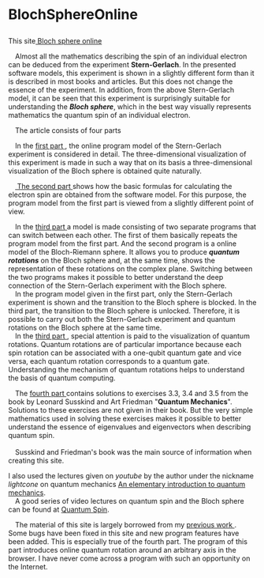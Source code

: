 # BlochSphereOnline<p>
<p>
  This site<a href="https://vlad0007.github.io/BlochSphereOnline//" target="_blank"> Bloch sphere online </a>
</p>
<p>
&ensp;&ensp;Almost all the mathematics describing the spin of an individual electron can be deduced from the experiment
<b>Stern-Gerlach</b>. In the presented software models, this experiment is shown in a slightly different form
than it is described in most books and articles. But this does not change the essence of the experiment.
In addition, from the above Stern-Gerlach model, it can be seen that this experiment is surprisingly suitable
for understanding the <b><em>Bloch sphere</b></em>, which in the best way visually represents mathematics
the quantum spin of an individual electron.
</p>
<p>
&ensp;&ensp;The article consists of four parts
</p>
<p>
&ensp;&ensp;In the <a href="QS_Part1/QS_Part1.html"> <span class=brown>first part</span> </a>, the online program model of the Stern-Gerlach experiment is considered in detail. The three-dimensional visualization of this experiment
is made in such a way that on its basis a three-dimensional visualization
of the Bloch sphere is obtained quite naturally.
</p>
<p>
&ensp;&ensp;<a href="QS_Part2/QS_Part2.html"> <span class=brown>The second part</span> </a> shows how the basic formulas for calculating the electron spin are obtained from the software model.
For this purpose, the program model from the first part is viewed from a slightly different point of view.
</p>
<p>
&ensp;&ensp;In the <a href="QS_Part3/QS_Part3.html"> <span class=brown>third part</span> </a> a model is made consisting of two separate programs that can
switch between each other. The first of them basically repeats the program model from the first part.
And the second program is a online model of the Bloch-Riemann sphere. It allows you to produce
<em><b>quantum rotations</b></em> on the Bloch sphere and, at the same time, shows the representation of these rotations on the 
complex plane. Switching between the two programs makes it possible to better understand the deep connection of the Stern-Gerlach experiment
with the Bloch sphere.
<br>
&ensp;&ensp;In the program model given in the first part, only the Stern-Gerlach experiment is shown and
the transition to the Bloch sphere is blocked. In the third part, the transition to the Bloch sphere is unlocked. Therefore, it
is possible to carry out both the Stern-Gerlach experiment and quantum rotations on the Bloch sphere at the same time.
<br>
&ensp;&ensp;In the <a href="QS_Part3/QS_Part3.html"> <span class=brown>third part</span> </a>, special attention is paid to the visualization of quantum rotations.
Quantum rotations are of particular importance because each spin rotation can be associated
with a one-qubit quantum gate and vice versa, each quantum rotation corresponds to a quantum gate.
Understanding the mechanism of quantum rotations helps to understand the basis of quantum computing.
</p>
<p>
&ensp;&ensp;The <a href="QS_Part4/QS_Part4.html"> <span class=brown>fourth part</span> </a> contains solutions to exercises 3.3, 3.4 and 3.5 from the book by Leonard Susskind and Art Friedman "<b>Quantum Mechanics</b>".
Solutions to these exercises are not given in their book.
But the very simple mathematics used in solving these exercises makes it possible to better understand the essence
of eigenvalues and eigenvectors when describing quantum spin.
<br><br>
&ensp;&ensp;Susskind and Friedman's book was the main source of information when creating this site.
</p>
<p>
I also used the lectures given on <em>youtube</em> by the author under the nickname <em>lightcone</em> on quantum mechanics
<a href = "https://www.youtube.com/playlist?list=PLnbH8YQPwKbnofSQkZE05PKzPXzbDCVXv" target="_blank">An elementary introduction to quantum mechanics</a>.
<br>&ensp;&ensp;A good series of video lectures on quantum spin and the Bloch sphere can be found at
<a href = "https://www.youtube.com/playlist?list=PLx5rbdJH2sWYSohLmK3aAYMr9T7uNyOqv" target="_blank">Quantum Spin</a>.
</p>

<p>
&ensp;&ensp;The material of this site is largely borrowed from my <a href="https://vlad0007.github.io/QuantumSpin/" target="_blank"> previous work </a>.
Some bugs have been fixed in this site and new program features have been added. This is especially true of the fourth part.
The program of this part introduces online quantum rotation around an arbitrary axis in the browser. 
I have never come across a program with such an opportunity on the Internet.
</p>
